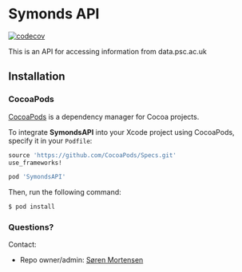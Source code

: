 # Symonds API

[![codecov](https://codecov.io/gh/sorenmortensen/Symonds-API/branch/master/graph/badge.svg)](https://codecov.io/gh/sorenmortensen/Symonds-API)

This is an API for accessing information from data.psc.ac.uk

## Installation

### CocoaPods

[CocoaPods](http://cocoapods.org) is a dependency manager for Cocoa projects.

To integrate **SymondsAPI** into your Xcode project using CocoaPods, specify it in your `Podfile`:

```ruby
source 'https://github.com/CocoaPods/Specs.git'
use_frameworks!

pod 'SymondsAPI'
```

Then, run the following command:

```bash
$ pod install
```

### Questions? ###

Contact:

* Repo owner/admin: [Søren Mortensen](https://github.com/sorenmortensen)
